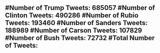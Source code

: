 #Number of Trump Tweets: 685057
#Number of Clinton Tweets: 490286
#Number of Rubio Tweets: 193460
#Number of Sanders Tweets: 188989
#Number of Carson Tweets: 107829
#Number of Bush Tweets: 72732
#Total Number of Tweets:  
---
